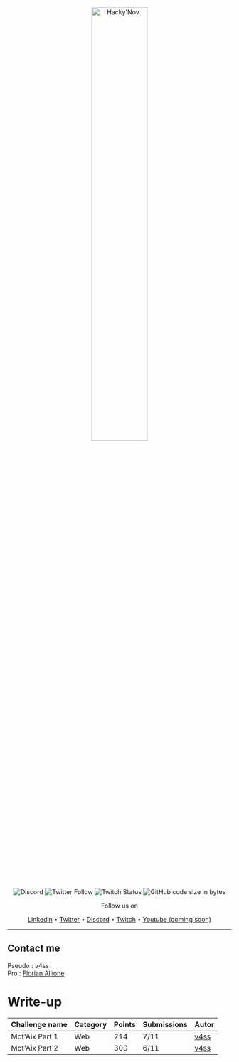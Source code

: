 <div align="center">
  <a href="https://hackynov.fr"><img src="https://i.imgur.com/XGJF8Xu.png" alt="Hacky'Nov" width="50%"></a>
  <br><br>
  
  ![Discord](https://img.shields.io/discord/897766049099956284?label=Discord&style=for-the-badge)
  ![Twitter Follow](https://img.shields.io/twitter/follow/HackyNov?color=%231d9bf0&label=Twitter&style=for-the-badge)
  ![Twitch Status](https://img.shields.io/twitch/status/hackynov?color=%23772ce8&style=for-the-badge)
  ![GitHub code size in bytes](https://img.shields.io/github/languages/code-size/Kur0n33k0/HackyNov_CTFD?color=green&label=size&style=for-the-badge)
  
  <p>Follow us on</p>
  <a href="https://www.linkedin.com/company/hacky-nov/">Linkedin</a>
  •
  <a href="https://twitter.com/HackyNov">Twitter</a>
  •
  <a href="https://discord.gg/JGue7PhV">Discord</a>
  •
  <a href="https://www.twitch.tv/hackynov">Twitch</a>
  •
  <a href="">Youtube (coming soon)</a>
</div>

----
## Contact me

Pseudo : v4ss<br/>
Pro : [Florian Allione](https://www.linkedin.com/in/florian-allione-40879817a/)

# Write-up

| Challenge name  | Category | Points | Submissions | Autor |
|-----------------|---------------|------------------|----------------------|----------------------|
| Mot'Aix Part 1  | Web  | 214 | 7/11 | [v4ss](https://www.linkedin.com/in/florian-allione-40879817a/)|
| Mot'Aix Part 2  | Web  | 300 | 6/11 | [v4ss](https://www.linkedin.com/in/florian-allione-40879817a/)|
